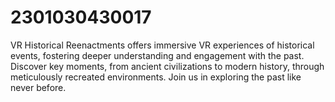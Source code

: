 # 2301030430017
VR Historical Reenactments offers immersive VR experiences of historical events, fostering deeper understanding and engagement with the past. Discover key moments, from ancient civilizations to modern history, through meticulously recreated environments. Join us in exploring the past like never before.
